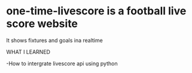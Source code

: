 # one-time-livescore is a football live score website 

It shows fixtures and goals ina realtime



WHAT I LEARNED 

-How to intergrate livescore api using python

